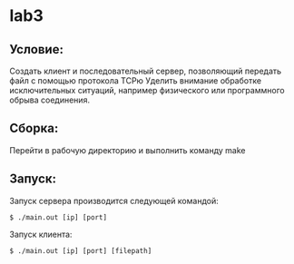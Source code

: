 lab3
=======

Условие:
-------
Создать клиент и последовательный сервер, позволяющий передать файл с помощью протокола ТСРю Уделить внимание обработке исключительных ситуаций, например физического или программного обрыва соединения.

Сборка:
-------
Перейти в рабочую директорию и выполнить команду make

Запуск:
-------
Запуск сервера производится следующей командой:

	$ ./main.out [ip] [port]

Запуск клиента:

    $ ./main.out [ip] [port] [filepath]
